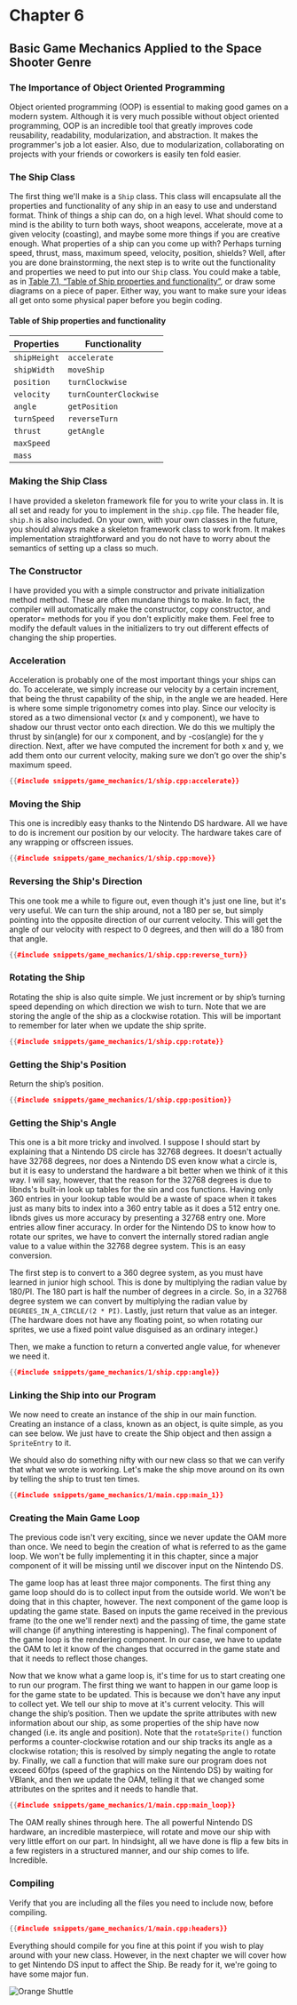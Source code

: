 # Chapter 6
## Basic Game Mechanics Applied to the Space Shooter Genre

### The Importance of Object Oriented Programming

Object oriented programming (OOP) is essential to making good games on a modern
system. Although it is very much possible without object oriented programming,
OOP is an incredible tool that greatly improves code reusability, readability,
modularization, and abstraction. It makes the programmer's job a lot easier.
Also, due to modularization, collaborating on projects with your friends or
coworkers is easily ten fold easier.

### The Ship Class

The first thing we'll make is a `Ship` class. This class will encapsulate all
the properties and functionality of any ship in an easy to use and understand
format. Think of things a ship can do, on a high level. What should come to
mind is the ability to turn both ways, shoot weapons, accelerate, move at a
given velocity (coasting), and maybe some more things if you are creative
enough. What properties of a ship can you come up with? Perhaps turning speed,
thrust, mass, maximum speed, velocity, position, shields? Well, after you are
done brainstorming, the next step is to write out the functionality and
properties we need to put into our `Ship` class. You could make a table, as in
[Table 7.1, “Table of Ship properties and
functionality”](#ship_properties_and_functions), or draw some diagrams on a
piece of paper. Either way, you want to make sure your ideas all get onto some
physical paper before you begin coding.

<a name="ship_properties_and_functions"></a>

#### Table of Ship properties and functionality

| Properties | Functionality |
| ---------- | ------------- |
| `shipHeight` | `accelerate` |
| `shipWidth` | `moveShip` |
| `position` | `turnClockwise` |
| `velocity` | `turnCounterClockwise` |
| `angle` | `getPosition` |
| `turnSpeed` | `reverseTurn` |
| `thrust` | `getAngle` |
| `maxSpeed` | |
| `mass` | |

### Making the Ship Class

I have provided a skeleton framework file for you to write your class in. It is
all set and ready for you to implement in the `ship.cpp` file. The header file,
`ship.h` is also included. On your own, with your own classes in the future,
you should always make a skeleton framework class to work from. It makes
implementation straightforward and you do not have to worry about the semantics
of setting up a class so much.

### The Constructor

I have provided you with a simple constructor and private initialization method
method. These are often mundane things to make. In fact, the compiler will
automatically make the constructor, copy constructor, and operator= methods for
you if you don't explicitly make them. Feel free to modify the default values
in the initializers to try out different effects of changing the ship
properties.

### Acceleration

Acceleration is probably one of the most important things your ships can do. To
accelerate, we simply increase our velocity by a certain increment, that being
the thrust capability of the ship, in the angle we are headed. Here is where
some simple trigonometry comes into play. Since our velocity is stored as a two
dimensional vector (x and y component), we have to shadow our thrust vector
onto each direction. We do this we multiply the thrust by sin(angle) for our x
component, and by -cos(angle) for the y direction. Next, after we have computed
the increment for both x and y, we add them onto our current velocity, making
sure we don’t go over the ship's maximum speed.

```C++
{{#include snippets/game_mechanics/1/ship.cpp:accelerate}}
```

### Moving the Ship

This one is incredibly easy thanks to the Nintendo DS hardware. All we have to
do is increment our position by our velocity. The hardware takes care of any
wrapping or offscreen issues.

```C++
{{#include snippets/game_mechanics/1/ship.cpp:move}}
```

### Reversing the Ship's Direction

This one took me a while to figure out, even though it's just one line, but
it's very useful. We can turn the ship around, not a 180 per se, but simply
pointing into the opposite direction of our current velocity. This will get the
angle of our velocity with respect to 0 degrees, and then will do a 180 from
that angle.

```C++
{{#include snippets/game_mechanics/1/ship.cpp:reverse_turn}}
```

### Rotating the Ship

Rotating the ship is also quite simple. We just increment or by ship’s turning
speed depending on which direction we wish to turn. Note that we are storing
the angle of the ship as a clockwise rotation. This will be important to
remember for later when we update the ship sprite.

```C++
{{#include snippets/game_mechanics/1/ship.cpp:rotate}}
```

### Getting the Ship's Position

Return the ship’s position.

```C++
{{#include snippets/game_mechanics/1/ship.cpp:position}}
```

### Getting the Ship's Angle

This one is a bit more tricky and involved. I suppose I should start by
explaining that a Nintendo DS circle has 32768 degrees. It doesn't actually
have 32768 degrees, nor does a Nintendo DS even know what a circle is, but it
is easy to understand the hardware a bit better when we think of it this way. I
will say, however, that the reason for the 32768 degrees is due to libnds's
built-in look up tables for the sin and cos functions. Having only 360 entries
in your lookup table would be a waste of space when it takes just as many bits
to index into a 360 entry table as it does a 512 entry one. libnds gives us
more accuracy by presenting a 32768 entry one. More entries allow finer
accuracy. In order for the Nintendo DS to know how to rotate our sprites, we
have to convert the internally stored radian angle value to a value within the
32768 degree system. This is an easy conversion.

The first step is to convert to a 360 degree system, as you must have learned
in junior high school. This is done by multiplying the radian value by 180/PI.
The 180 part is half the number of degrees in a circle. So, in a 32768 degree
system we can convert by multiplying the radian value by
`DEGREES_IN_A_CIRCLE/(2 * PI)`. Lastly, just return that value as an integer.
(The hardware does not have any floating point, so when rotating our sprites,
we use a fixed point value disguised as an ordinary integer.)

Then, we make a function to return a converted angle value, for whenever we
need it.

```C++
{{#include snippets/game_mechanics/1/ship.cpp:angle}}
```

### Linking the Ship into our Program

We now need to create an instance of the ship in our main function. Creating an
instance of a class, known as an object, is quite simple, as you can see below.
We just have to create the Ship object and then assign a `SpriteEntry` to it.

We should also do something nifty with our new class so that we can verify that
what we wrote is working. Let's make the ship move around on its own by telling
the ship to trust ten times.

```C++
{{#include snippets/game_mechanics/1/main.cpp:main_1}}
```

### Creating the Main Game Loop

The previous code isn't very exciting, since we never update the OAM more than
once. We need to begin the creation of what is referred to as the game loop. We
won't be fully implementing it in this chapter, since a major component of it
will be missing until we discover input on the Nintendo DS.

The game loop has at least three major components. The first thing any game
loop should do is to collect input from the outside world. We won't be doing
that in this chapter, however. The next component of the game loop is updating
the game state. Based on inputs the game received in the previous frame (to the
one we'll render next) and the passing of time, the game state will change (if
anything interesting is happening). The final component of the game loop is the
rendering component. In our case, we have to update the OAM to let it know of
the changes that occurred in the game state and that it needs to reflect those
changes.

Now that we know what a game loop is, it's time for us to start creating one to
run our program. The first thing we want to happen in our game loop is for the
game state to be updated. This is because we don't have any input to collect
yet. We tell our ship to move at it's current velocity. This will change the
ship’s position. Then we update the sprite attributes with new information
about our ship, as some properties of the ship have now changed (i.e. its angle
and position). Note that the `rotateSprite()` function performs a
counter-clockwise rotation and our ship tracks its angle as a clockwise
rotation; this is resolved by simply negating the angle to rotate by. Finally,
we call a function that will make sure our program does not exceed 60fps (speed
of the graphics on the Nintendo DS) by waiting for VBlank, and then we update
the OAM, telling it that we changed some attributes on the sprites and it needs
to handle that.

```C++
{{#include snippets/game_mechanics/1/main.cpp:main_loop}}
```

The OAM really shines through here. The all powerful Nintendo DS hardware, an
incredible masterpiece, will rotate and move our ship with very little effort
on our part. In hindsight, all we have done is flip a few bits in a few
registers in a structured manner, and our ship comes to life. Incredible.

### Compiling

Verify that you are including all the files you need to include now, before
compiling.

```C++
{{#include snippets/game_mechanics/1/main.cpp:headers}}
```

Everything should compile for you fine at this point if you wish to play around
with your new class. However, in the next chapter we will cover how to get
Nintendo DS input to affect the Ship. Be ready for it, we're going to have some
major fun.

![Orange Shuttle](images/orange_shuttle.png)
